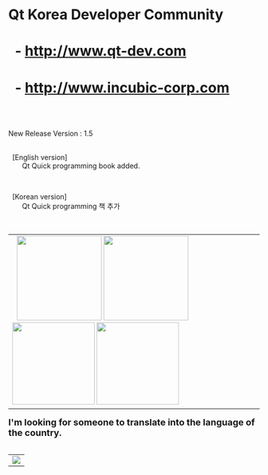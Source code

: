 # Qt Korea Developer Community <br>
# &nbsp; - http://www.qt-dev.com <br>
# &nbsp; - http://www.incubic-corp.com <br>

<br><br>

New Release Version : 1.5 <br><br>

&nbsp; [English version] <br>
&nbsp;&nbsp;&nbsp;&nbsp;&nbsp;&nbsp; Qt Quick programming book added. <br>

<br>

&nbsp; [Korean version] <br>
&nbsp;&nbsp;&nbsp;&nbsp;&nbsp;&nbsp; Qt Quick programming 책 추가 <br>

<br>
<table border=0>
<tr>
<td valign=top height=300>
&nbsp;
<img src=http://qt-dev.com/img/book_images/Qt_Quick_eng.jpg width=170> 
<img src=http://qt-dev.com/img/book_images/Qt_Quick_kor.jpg width=170>
&nbsp;&nbsp;&nbsp;
<img src=http://qt-dev.com/skin_board/k_build_home/b_img_add/qt_programming_eng.jpg width=165> 
<img src=http://qt-dev.com/skin_board/k_build_home/b_img_add/qt_programming_kor.jpg width=165>
</td>
</tr>
</table>


<b><font size=4>
I'm looking for someone to translate into the language of the country. 
</font>
</b>
<br><br>

<table border=0>
  <tr>
    <td>
    <a href="http://www.incubic-corp.com/sub/edu/edu_sub01.php?sel=1" target="_blank">
    <img src=http://www.qt-dev.com/skin_board/k_build_home/b_img_add/qt-dev_edu_banner_incubic.jpg></a>
    </td>
  </tr>
</table>

